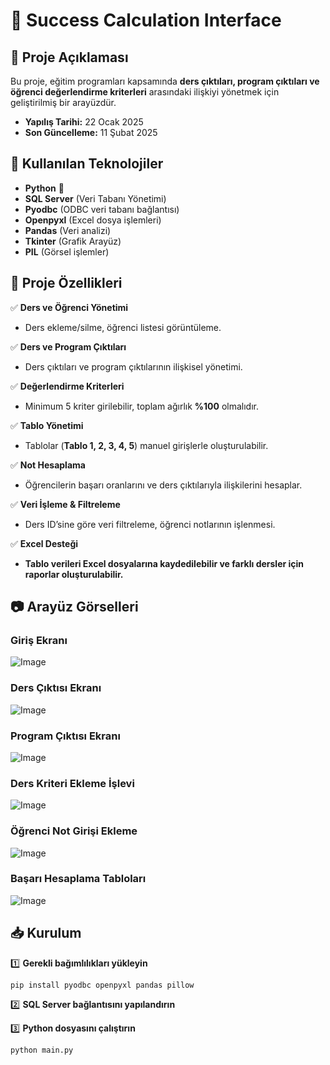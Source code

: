 # 🎯 Success Calculation Interface

## 📌 Proje Açıklaması  
Bu proje, eğitim programları kapsamında **ders çıktıları, program çıktıları ve öğrenci değerlendirme kriterleri** arasındaki ilişkiyi yönetmek için geliştirilmiş bir arayüzdür. 

- **Yapılış Tarihi:** 22 Ocak 2025
- **Son Güncelleme:** 11 Şubat 2025

## 🚀 Kullanılan Teknolojiler  
- **Python** 🐍  
- **SQL Server** (Veri Tabanı Yönetimi)  
- **Pyodbc** (ODBC veri tabanı bağlantısı)  
- **Openpyxl** (Excel dosya işlemleri)  
- **Pandas** (Veri analizi)  
- **Tkinter** (Grafik Arayüz)  
- **PIL** (Görsel işlemler)  

## 🔧 Proje Özellikleri  
✅ **Ders ve Öğrenci Yönetimi**  
- Ders ekleme/silme, öğrenci listesi görüntüleme.  

✅ **Ders ve Program Çıktıları**  
- Ders çıktıları ve program çıktılarının ilişkisel yönetimi.  

✅ **Değerlendirme Kriterleri**  
- Minimum 5 kriter girilebilir, toplam ağırlık **%100** olmalıdır.  

✅ **Tablo Yönetimi**  
- Tablolar (**Tablo 1, 2, 3, 4, 5**) manuel girişlerle oluşturulabilir.  

✅ **Not Hesaplama**  
- Öğrencilerin başarı oranlarını ve ders çıktılarıyla ilişkilerini hesaplar.  

✅ **Veri İşleme & Filtreleme**  
- Ders ID’sine göre veri filtreleme, öğrenci notlarının işlenmesi.  

✅ **Excel Desteği**  
- **Tablo verileri Excel dosyalarına kaydedilebilir ve farklı dersler için raporlar oluşturulabilir.**  

## 📷 Arayüz Görselleri  

### Giriş Ekranı
![Image](https://github.com/user-attachments/assets/d07ff640-f68a-4c82-8324-3cd2fb0fc1f3)

### Ders Çıktısı Ekranı
![Image](https://github.com/user-attachments/assets/d4ecf4d2-9a3f-42c6-b42a-129e6f11cd2f)

### Program Çıktısı Ekranı
![Image](https://github.com/user-attachments/assets/01fc042d-2ca3-448d-81b1-576ef67e4276)

### Ders Kriteri Ekleme İşlevi
![Image](https://github.com/user-attachments/assets/795968b9-8342-4f8a-a2ca-863361f5c3da)

### Öğrenci Not Girişi Ekleme
![Image](https://github.com/user-attachments/assets/fbbae31c-2b5b-424f-b4a7-063b3ba5c045)

### Başarı Hesaplama Tabloları
![Image](https://github.com/user-attachments/assets/e5252a1b-98b5-45f4-b09b-46e583571e4a)


## 📥 Kurulum  
1️⃣ **Gerekli bağımlılıkları yükleyin**  
```bash
pip install pyodbc openpyxl pandas pillow
```
2️⃣ **SQL Server bağlantısını yapılandırın**

3️⃣ **Python dosyasını çalıştırın**
```bash
python main.py
```
